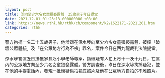 ```yaml
---
layout: post
title: 涉向至少六名女童猥褻露體　25歲男子今日提堂
date: 2021-12-01 01:23:13.000000000 +08:00
link: https://news.rthk.hk/rthk/ch/component/k2/1622171-20211201.htm
categories: rthk
---
```


警方拘捕一名二十五歲男子，他涉嫌在深水埗向至少六名女童猥褻露體，被控「破壞公眾體統」及「在公眾地方行為不檢」罪名，案件今日在西九龍裁判法院提堂。

深水埗警區近日接獲家長及小學老師報案，指懷疑有人在上月十一及十九日，在區內的公眾地方向至少六名女童猥褻露體。警方調查後，昨日在深水埗拘捕疑犯，並在他的手提電話內，發現一批懷疑偷拍裙底照片及他在公眾地方自拍的不雅照片。
